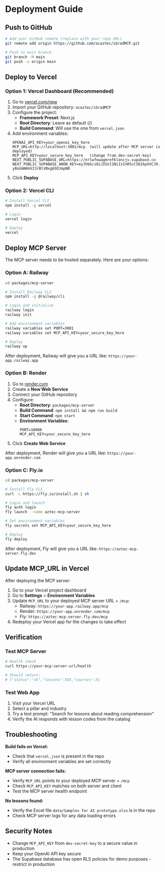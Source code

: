 # Deployment Guide

## Push to GitHub

```bash
# Add your GitHub remote (replace with your repo URL)
git remote add origin https://github.com/acaztec/iGradMCP.git

# Push to main branch
git branch -M main
git push -u origin main
```

## Deploy to Vercel

### Option 1: Vercel Dashboard (Recommended)

1. Go to [vercel.com/new](https://vercel.com/new)
2. Import your GitHub repository: `acaztec/iGradMCP`
3. Configure the project:
   - **Framework Preset**: Next.js
   - **Root Directory**: Leave as default (/)
   - **Build Command**: Will use the one from `vercel.json`
4. Add environment variables:
   ```
   OPENAI_API_KEY=your_openai_key_here
   MCP_URL=http://localhost:3001/mcp  (will update after MCP server is deployed)
   MCP_API_KEY=your_secure_key_here   (change from dev-secret-key)
   NEXT_PUBLIC_SUPABASE_URL=https://nrlwfowagmrefkloncjv.supabase.co
   NEXT_PUBLIC_SUPABASE_ANON_KEY=eyJhbGciOiJIUzI1NiIsInR5cCI6IkpXVCJ9.eyJpc3MiOiJzdXBhYmFzZSIsInJlZiI6Im5ybHdmb3dhZ21yZWZrbG9uY2p2Iiwicm9sZSI6ImFub24iLCJpYXQiOjE3NTk1MTg2MzAsImV4cCI6MjA3NTA5NDYzMH0.eO2DEhcyQALSqFgF-y8uUmN6kV2JrBlVBxg65DJmpN8
   ```
5. Click **Deploy**

### Option 2: Vercel CLI

```bash
# Install Vercel CLI
npm install -g vercel

# Login
vercel login

# Deploy
vercel
```

## Deploy MCP Server

The MCP server needs to be hosted separately. Here are your options:

### Option A: Railway

```bash
cd packages/mcp-server

# Install Railway CLI
npm install -g @railway/cli

# Login and initialize
railway login
railway init

# Add environment variables
railway variables set PORT=3001
railway variables set MCP_API_KEY=your_secure_key_here

# Deploy
railway up
```

After deployment, Railway will give you a URL like: `https://your-app.railway.app`

### Option B: Render

1. Go to [render.com](https://render.com)
2. Create a **New Web Service**
3. Connect your GitHub repository
4. Configure:
   - **Root Directory**: `packages/mcp-server`
   - **Build Command**: `npm install && npm run build`
   - **Start Command**: `npm start`
   - **Environment Variables**:
     ```
     PORT=10000
     MCP_API_KEY=your_secure_key_here
     ```
5. Click **Create Web Service**

After deployment, Render will give you a URL like: `https://your-app.onrender.com`

### Option C: Fly.io

```bash
cd packages/mcp-server

# Install Fly CLI
curl -L https://fly.io/install.sh | sh

# Login and launch
fly auth login
fly launch --name aztec-mcp-server

# Set environment variables
fly secrets set MCP_API_KEY=your_secure_key_here

# Deploy
fly deploy
```

After deployment, Fly will give you a URL like: `https://aztec-mcp-server.fly.dev`

## Update MCP_URL in Vercel

After deploying the MCP server:

1. Go to your Vercel project dashboard
2. Go to **Settings** > **Environment Variables**
3. Update `MCP_URL` to your deployed MCP server URL + `/mcp`:
   - Railway: `https://your-app.railway.app/mcp`
   - Render: `https://your-app.onrender.com/mcp`
   - Fly: `https://aztec-mcp-server.fly.dev/mcp`
4. Redeploy your Vercel app for the changes to take effect

## Verification

### Test MCP Server

```bash
# Health check
curl https://your-mcp-server-url/health

# Should return:
# {"status":"ok","lessons":XXX,"courses":X}
```

### Test Web App

1. Visit your Vercel URL
2. Select a pillar and industry
3. Try a test prompt: "Search for lessons about reading comprehension"
4. Verify the AI responds with lesson codes from the catalog

## Troubleshooting

**Build fails on Vercel:**
- Check that `vercel.json` is present in the repo
- Verify all environment variables are set correctly

**MCP server connection fails:**
- Verify `MCP_URL` points to your deployed MCP server + `/mcp`
- Check `MCP_API_KEY` matches on both server and client
- Test the MCP server health endpoint

**No lessons found:**
- Verify the Excel file `data/Samples for AI prototype.xlsx` is in the repo
- Check MCP server logs for any data loading errors

## Security Notes

- Change `MCP_API_KEY` from `dev-secret-key` to a secure value in production
- Keep your OpenAI API key secure
- The Supabase database has open RLS policies for demo purposes - restrict in production
